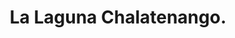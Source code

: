 ---
title: La Laguna Chalatenango.
url: /la-laguna-chalatenango/
latitude: 14.162
longitude: -88.943
---